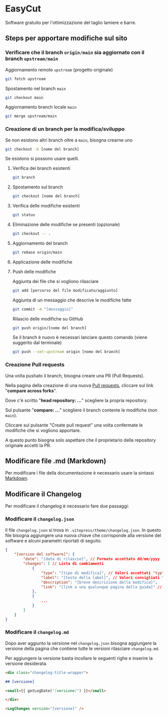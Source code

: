 # EasyCut

Software gratuito per l'ottimizzazione del taglio lamiere e barre.

## Steps per apportare modifiche sul sito

### Verificare che il branch `origin/main` sia aggiornato con il branch `upstream/main`

Aggiornamento remote `upstream` (progetto originale)

```bash
git fetch upstream
```

Spostamento nel branch `main`

```bash
git checkout main
```

Aggiornamento branch locale `main`

```bash
git merge upstream/main
```

### Creazione di un branch per la modifica/sviluppo

Se non esistono altri branch oltre a `main`, bisogna crearne uno

```bash
git checkout -b [nome del branch]
```

Se esistono si possono usare quelli.

1. Verifica dei branch esistenti

   ```bash
   git branch
   ```

2. Spostamento sul branch

   ```bash
   git checkout [nome del branch]
   ```

3. Verifica delle modifiche esistenti

   ```bash
   git status
   ```

4. Eliminazione delle modifiche se presenti (opzionale)

   ```bash
   git checkout -- .
   ```

5. Aggiornamento del branch

   ```bash
   git rebase origin/main
   ```

6. Applicazione delle modifiche
7. Push delle modifiche

   Aggiunta dei file che si vogliono rilasciare

   ```bash
   git add [percorso del file modificato/aggiunto]
   ```

   Aggiunta di un messaggio che descrive le modifiche fatte

   ```bash
   git commit -m "[messaggio]"
   ```

   Rilascio delle modifiche su GitHub

   ```bash
   git push origin/[nome del branch]
   ```

   Se il branch è nuovo è necessari lanciare questo comando (viene suggerito dal terminale)

   ```bash
   git push --set-upstream origin [nomo del branch]
   ```

### Creazione Pull requests

Una volta pushato il branch, bisogna creare una PR (Pull Requests).

Nella pagina della creazione di una nuova [Pull requests](https://github.com/danieledeluca/easycut/compare), cliccare sul link "**compare across forks**".

Dove c'è scritto "**head repository: ...**" scegliere la propria repository.

Sul pulsante "**compare: ...**" scegliere il branch contente le modifiche (non `main`).

Cliccare sul pulsante "Create pull request" una volta confermate le modifiche che si vogliono apportare.

A questo punto bisogna solo aspettare che il proprietario della repository originale accetti la PR.

## Modificare file .md (Markdown)

Per modificare i file della documentazione è necessario usare la sintassi [Markdown](https://www.markdownguide.org/basic-syntax/).

## Modificare il Changelog

Per modificare il changelog è necessario fare due passaggi:

### Modificare il `changelog.json`

Il file `changelog.json` si trova in `.vitepress/theme/changelog.json`. In questo file bisogna aggiungere una nuova chiave che corrisponde alla versione del software e alcuni parametri riportati di seguito.

```json
{
    "[version del software]": {
        "date": "[data di rilascio]", // Formato accettato dd/mm/yyyy
        "changes": [ // Lista di cambiamenti
            {
                "type": "[tipo di modifica]", // Valori accettati "typ" | "warning" | "danger"
                "label": "[testo della label]", // Valori consigliati "Nuovo" | "Modificato" | "Fixato"
                "description": "[breve descrizione della modifica]",
                "link": "[link a una qualunque pagina della guida]" // Questo parametro è opzionale, il valore deve essere il path al file della guida senza estensione del file (es. /guida/introduzione/cose-easycut)
            },
            {
                ...
            }
        ]
    }
}
```

### Modificare il `changelog.md`

Dopo aver aggiunto la versione nel `changelog.json` bisogna aggiungere la versione della pagina che contiene tutte le versioni rilasciare `changelog.md`.

Per aggiungere la versione basta incollare le seguenti righe e inserire la versione desiderata.

```md
<div class="changelog-title-wrapper">

## [versione]

<small>{{ getLogDate('[versione]') }}</small>

</div>

<LogChanges version="[versione]" />
```

